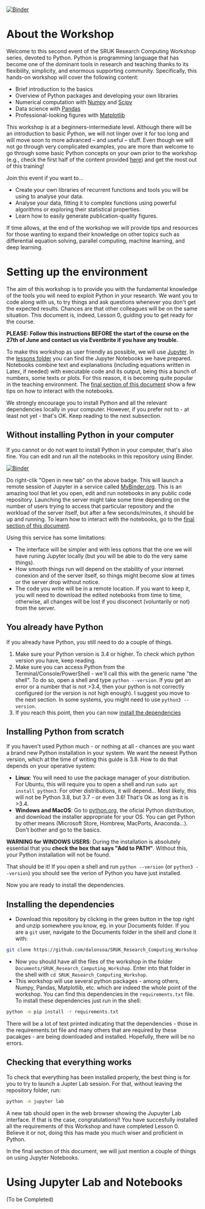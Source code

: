 [![Binder](https://mybinder.org/badge_logo.svg)](https://mybinder.org/v2/gh/dalonsoa/SRUK_Research_Computing_Workshop/master)

# About the Workshop

Welcome to this second event of the SRUK Research Computing Workshop series, devoted to Python. Python is programming language that has become one of the dominant tools in research and teaching thanks to its flexibility, simplicity, and enormous supporting community. Specifically, this hands-on workshop will cover the following content:

- Brief introduction to the basics
- Overview of Python packages and developing your own libraries
- Numerical computation with [Numpy](https://numpy.org/) and [Scipy](https://www.scipy.org/)
- Data science with [Pandas](https://pandas.pydata.org/)
- Professional-looking figures with [Matplotlib](https://matplotlib.org/)

This workshop is at a beginners-intermediate level. Although there will be an introduction to basic Python, we will not linger over it for too long and will move soon to more advanced – and useful – stuff. Even though we will not go through very complicated examples, you are more than welcome to go through some basic Python concepts on your own prior to the workshop (e.g., check the first half of the content provided [here](https://imperialcollegelondon.github.io/python-novice-mix/)) and get the most out of this training!

Join this event if you want to…

- Create your own libraries of recurrent functions and tools you will be using to analyse your data.
- Analyse your data, fitting it to complex functions using powerful algorithms or exploring their statistical properties.
- Learn how to easily generate publication-quality figures.

If time allows, at the end of the workshop we will provide tips and resources for those wanting to expand their knowledge on other topics such as differential equation solving, parallel computing, machine learning, and deep learning.

# Setting up the environment

The aim of this workshop is to provide you with the fundamental knowledge of the tools you will need to exploit Python in your research. We want you to code along with us, to try things and ask questions whenever you don't get the expected results. Chances are that other colleagues will be on the same situation. This document is, indeed, Lesson 0, guiding you to get ready for the course.

**PLEASE: Follow this instructions BEFORE the start of the course on the 27th of June and contact us via Eventbrite if you have any trouble.**

To make this workshop as user friendly as possible, we will use [Jupyter](https://jupyter.org). In the [lessons folder](lessons) you can find the Jupyter Notebooks we have prepared. Notebooks combine text and explanations (including equations written in Latex, if needed) with executable code and its output, being this a bunch of numbers, some texts or plots. For this reason, it is becoming quite popular in the teaching environment. The [final section of this document](#using-jupyter-lab-and-notebooks) show a few tips on how to interact with the notebooks.

We strongly encourage you to install Python and all the relevant dependencies locally in your computer. However, if you prefer not to - at least not yet - that's OK. Keep reading to the next subsection.

## Without installing Python in your computer

If you cannot or do not want to install Python in your computer, that's also fine. You can edit and run all the notebooks in this repository using Binder. 

[![Binder](https://mybinder.org/badge_logo.svg)](https://mybinder.org/v2/gh/dalonsoa/SRUK_Research_Computing_Workshop/master)

Do right-clik "Open in new tab" on the above badge. This will launch a remote session of Jupyter in a service called [MyBinder.org](https://mybinder.org). This is an amazing tool that let you open, edit and run notebooks in any public code repository. Launching the server might take some time depending on the number of users trying to access that particular repository and the workload of the server itself, but after a few seconds/minutes, it should be up and running. To learn how to interact with the notebooks, go to the [final section of this document](#using-jupyter-lab-and-notebooks).

Using this service has some limitations:

- The interface will be simpler and with less options that the one we will have runing Jupyter locally (but you will be able to do the very same things).
- How smooth things run will depend on the stability of your internet conexion and of the server itself, so things might become slow at times or the server drop without notice. 
- The code you write will be in a remote location. If you want to keep it, you will need to download the edited notebooks from time to time, otherwise, all changes will be lost if you disconect (voluntarily or not) from the server.

## You already have Python

If you already have Python, you still need to do a couple of things.

1. Make sure your Python version is 3.4 or higher. To check which python version you have, keep reading.
2. Make sure you can access Python from the Terminal/Console/PowerShell - we'll call this with the generic name "the shell". To do so, open a shell and type `python --version`. If you get an error or a number that is not >3.4, then your python is not correctly configured (or the version is not high enough). I suggest you move to the next section. In some systems, you might need to use `python3 --version`.
3. If you reach this point, then you can now [install the dependencies](#installing-the-dependencies)

## Installing Python from scratch

If you haven't used Python much - or nothing at all - chances are you want a brand new Python installation in your system. We want the newest Python version, which at the time of writing this guide is 3.8. How to do that depends on your operative system:

- **Linux**: You will need to use the package manager of your distribution. For Ubuntu, this will require you to open a shell and run `sudo apt install python3`. For other distributions, it will depend... Most likely, this will not be Python 3.8, but 3.7 - or even 3.6! That's Ok as long as it is >3.4. 
- **Windows and MacOS**: Go to [python.org](https://www.python.org), the oficial Python distribution, and download the installer appropriate for your OS. You can get Python by other means (Microsoft Store, Hombrew, MacPorts, Anaconda...). Don't bother and go to the basics. 

**WARNING for WINDOWS USERS**: During the installation is absolutely essential that you **check the box that says "Add to PATH"**. Without this, your Python installation will not be found.

That should be it! If you open a shell and run `python --version` (or `python3 --version`) you should see the verion of Python you have just installed.

Now you are ready to install the dependencies.

## Installing the dependencies

- Download this repository by clicking in the green button in the top right and unzip somewhere you know, eg. in your Documents folder. If you are a `git` user, navigate to the Documents folder in the shell and clone it with:

```bash
git clone https://github.com/dalonsoa/SRUK_Research_Computing_Workshop.git
```

- Now you should have all the files of the workshop in the folder `Documents/SRUK_Research_Computing_Workshop`. Enter into that folder in the shell with `cd SRUK_Research_Computing_Workshop`.
- This workshop will use several python packages - among others, Numpy, Pandas, Matplotlib, etc. which are indeed the whole point of the workshop. You can find this dependencies in the `requirements.txt` file. To install these dependencies just run in the shell:

```bash
python -m pip install -r requirements.txt
```

There will be a lot of text printed indicating that the dependencies - those in the requirements.txt file and many others that are required by these pacakges - are being downloaded and installed. Hopefully, there will be no errors. 

## Checking that everything works

To check that everything has been installed properly, the best thing is for you to try to launch a Jupter Lab session. For that, without leaving the repository folder, run:

```bash
python -m jupyter lab
```

A new tab should open in the web browser showing the Jupuyter Lab interface. If that is the case, congratulations!! You have succesfully installed all the requirements of this Workshop and have completed Lesson 0. Believe it or not, doing this has made you much wiser and proficient in Python. 

In the final section of this document, we will just mention a couple of things on using Jupyter Notebooks. 

# Using Jupyter Lab and Notebooks

(To be Completed)